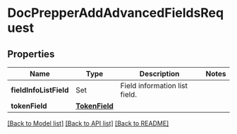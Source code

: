 # DocPrepperAddAdvancedFieldsRequest

## Properties
Name | Type | Description | Notes
------------ | ------------- | ------------- | -------------
**fieldInfoListField** | Set<DocPrepperAddAdvancedFieldsRequestFieldInfoListField> | Field information list field. | 
**tokenField** | [**TokenField**](TokenField.md) |  | 

[[Back to Model list]](../README.md#documentation-for-models) [[Back to API list]](../README.md#documentation-for-api-endpoints) [[Back to README]](../README.md)


